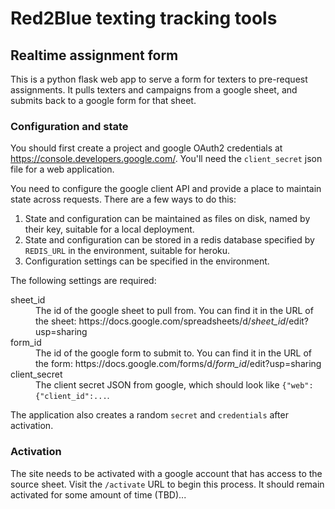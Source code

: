 # Red2Blue texting tracking tools

## Realtime assignment form

This is a python flask web app to serve a form for texters to pre-request assignments.
It pulls texters and campaigns from a google sheet, and submits back to a google form for that sheet.

### Configuration and state

You should first create a project and google OAuth2 credentials at https://console.developers.google.com/.
You'll need the `client_secret` json file for a web application.

You need to configure the google client API and provide a place to maintain state across requests.
There are a few ways to do this:

1. State and configuration can be maintained as files on disk, named by their key, suitable for a local deployment.
1. State and configuration can be stored in a redis database specified by `REDIS_URL` in the environment, suitable for heroku.
1. Configuration settings can be specified in the environment.

The following settings are required:

<dl>
<dt>sheet_id</dt>
<dd>The id of the google sheet to pull from.  You can find it in the URL of the sheet: https://docs.google.com/spreadsheets/d/<em>sheet_id</em>/edit?usp=sharing</dd>
<dt>form_id</dt>
<dd>The id of the google form to submit to.  You can find it in the URL of the form: https://docs.google.com/forms/d/<em>form_id</em>/edit?usp=sharing</dd>
<dt>client_secret</dt>
<dd>The client secret JSON from google, which should look like <code>{"web":{"client_id":...</code>.</dd>
</dl>

The application also creates a random `secret` and `credentials` after activation.

### Activation

The site needs to be activated with a google account that has access to the source sheet.
Visit the `/activate` URL to begin this process.
It should remain activated for some amount of time (TBD)...
